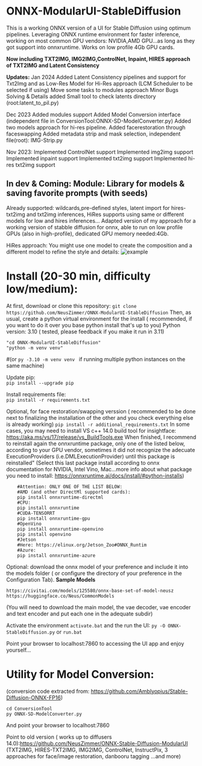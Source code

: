 # ONNX-ModularUI-StableDiffusion
This is a working ONNX version of a UI for Stable Diffusion using optimum pipelines. Leveraging ONNX runtime environment for faster inference, working on most common GPU vendors: NVIDIA,AMD GPU...as long as they got support into onnxruntime. Works on low profile 4Gb GPU cards.


**Now including TXT2IMG, IMG2IMG,ControlNet, Inpaint, HIRES approach of TXT2IMG and Latent Consistency**

**Updates:**
Jan 2024
Added Latent Consistency pipelines and support for Txt2Img and as Low-Res Model for Hi-Res approach (LCM Scheduler to be selected if using)
Move some tasks to modules approach
Minor Bugs Solving & Details added
Small tool to check latents directory (root:latent_to_pil.py)

Dec 2023
Added modules support
Added Model Conversion interface (independent file in ConversionTool:ONNX-SD-ModelConverter.py)
Added two models approach for hi-res pipeline.
Added facerestoration through faceswapping
Added metadata strip and mask selection, independent file(root): IMG-Strip.py

Nov 2023:
Implemented ControlNet support
Implemented img2img support
Implemented inpaint support
Implemented txt2img support
Implemented hi-res txt2img support

In dev  & Coming:
Module: Library for models & saving favorite prompts (with seeds)
------------------------------------

Already supported: wildcards,pre-defined styles, latent import for hires-txt2img and txt2img inferences, HiRes supports using same or different models for low and hires inferences...
Adapted version of my approach for a working version of stabble diffusion for onnx, able to run on low profile GPUs (also in high-profile), dedicated GPU memory needed:4Gb.

HiRes approach:
You might use one model to create the composition and a different model to  refine the style and details:
![example](https://github.com/NeusZimmer/ONNX-ModularUI-StableDiffusion/assets/94193584/14722f28-811c-4bf0-a7e7-231d8356a072)



# Install (20-30 min, difficulty low/medium): 

At first, download or clone this repository: ```git clone https://github.com/NeusZimmer/ONNX-ModularUI-StableDiffusion```
Then, as usual, create a python virtual environment for the install ( recommended, if you want to do it over you base python install that's up to you)
Python version: 3.10 ( tested, please feedback if you make it run in 3.11)
```
"cd ONNX-ModularUI-StableDiffusion"
"python -m venv venv"
```
 #(or  ```py -3.10 -m venv venv ``` if running multiple python instances on the same machine)

 Update pip:  
```pip install --upgrade pip```

Install requirements file:  
```pip install -r requirements.txt```


Optional, for face restoration/swapping verssion ( recommended to be done next to finalizing the installation of the other and you check everything else is already working)
```pip install -r additional_requirements.txt```
In some cases, you may need to install VS c++ 14.0 build tool for insightface: https://aka.ms/vs/17/release/vs_BuildTools.exe 
When finished, I recommend to reinstall again the onnxruntime package, only one of the listed below, according to your GPU vendor, sometimes it did not recognize the adecuate ExecutionProviders (i.e.DMLExecutionProvider) until this package is reinstalled"
 (Select this last package install according to onnx documentation for NVIDIA, Intel Vino, Mac...more info about what package you need to install: https://onnxruntime.ai/docs/install/#python-installs)

```
    #Attention: ONLY ONE OF THE LIST BELOW:
    #AMD (and other DirectMl supported cards):
    pip install onnxruntime-directml
    #CPU:
    pip install onnxruntime
    #CUDA-TENSORRT
    pip install onnxruntime-gpu
    #OpenVino
    pip install onnxruntime-openvino
    pip install openvino
    #Jetson
    #Here: https://elinux.org/Jetson_Zoo#ONNX_Runtim
    #Azure:
    pip install onnxruntime-azure
```
Optional: download the onnx model of your preference and include it into the models folder ( or configure the directory of your preference in the Configuration Tab).
**Sample Models** 
```
https://civitai.com/models/125580/onnx-base-set-of-model-neusz
https://huggingface.co/Neus/CommonModels
```
(You will need to download the main model, the vae decoder, vae encoder and text encoder and put each one in the adequate subdir)

Activate the environment  ```activate.bat```
and the run the UI: ```py -O ONNX-StableDiffusion.py```
or ```run.bat```

Point your browser to localhost:7860 to accessing the UI app and enjoy yourself...

#  Utility for Model Conversion: 
 (conversion code extracted from: https://github.com/Amblyopius/Stable-Diffusion-ONNX-FP16)
```
cd ConversionTool
py ONNX-SD-ModelConverter.py
```
And point your browser to localhost:7860


Point to old version ( works up to diffusers 14.0):https://github.com/NeusZimmer/ONNX-Stable-Diffusion-ModularUI
(TXT2IMG, HIRES-TXT2IMG, IMG2IMG, ControlNet, InstructPix, 3 approaches for face/image restoration, danbooru tagging ...and more)





